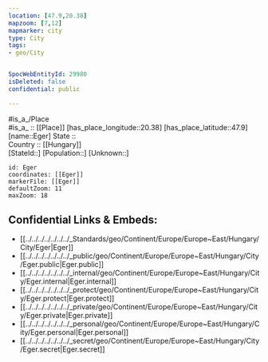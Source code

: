 ```yaml
---
location: [47.9,20.38] 
mapzoom: [7,12] 
mapmarker: city 
type: City
tags:
- geo/City


SpocWebEntityId: 29980
isDeleted: false
confidential: public

---
```

#is_a_/Place  
#is_a_ :: [[Place]] 
[has_place_longitude::20.38] 
[has_place_latitude::47.9] 
[name::Eger] 
State ::  
Country :: [[Hungary]]  
[StateId::] 
[Population::] 
[Unknown::] 


```leaflet
id: Eger
coordinates: [[Eger]] 
markerFile: [[Eger]] 
defaultZoom: 11 
maxZoom: 18
```


## Confidential Links & Embeds: 
- [[../../../../../../../_Standards/geo/Continent/Europe/Europe~East/Hungary/City/Eger|Eger]] 
- [[../../../../../../../_public/geo/Continent/Europe/Europe~East/Hungary/City/Eger.public|Eger.public]] 
- [[../../../../../../../_internal/geo/Continent/Europe/Europe~East/Hungary/City/Eger.internal|Eger.internal]] 
- [[../../../../../../../_protect/geo/Continent/Europe/Europe~East/Hungary/City/Eger.protect|Eger.protect]] 
- [[../../../../../../../_private/geo/Continent/Europe/Europe~East/Hungary/City/Eger.private|Eger.private]] 
- [[../../../../../../../_personal/geo/Continent/Europe/Europe~East/Hungary/City/Eger.personal|Eger.personal]] 
- [[../../../../../../../_secret/geo/Continent/Europe/Europe~East/Hungary/City/Eger.secret|Eger.secret]] 
